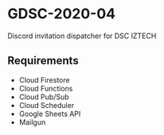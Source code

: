 # GDSC-2020-04
Discord invitation dispatcher for DSC IZTECH

## Requirements
- Cloud Firestore
- Cloud Functions
- Cloud Pub/Sub
- Cloud Scheduler
- Google Sheets API
- Mailgun
